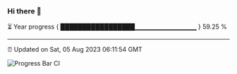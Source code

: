 ### Hi there 👋

⏳ Year progress { █████████████████▁▁▁▁▁▁▁▁▁▁▁▁▁ } 59.25 %

---

⏰ Updated on Sat, 05 Aug 2023 06:11:54 GMT

![Progress Bar CI](https://github.com/liununu/liununu/workflows/Progress%20Bar%20CI/badge.svg)
